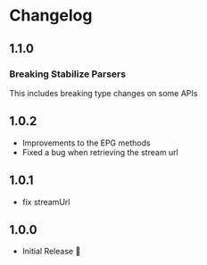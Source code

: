 # Changelog

## 1.1.0
### Breaking Stabilize Parsers
This includes breaking type changes on some APIs

## 1.0.2

- Improvements to the EPG methods
- Fixed a bug when retrieving the stream url  

## 1.0.1

- fix streamUrl

## 1.0.0

- Initial Release 🎉
